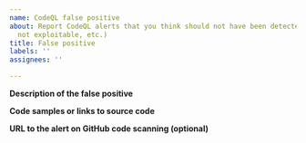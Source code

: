 ```yaml
---
name: CodeQL false positive
about: Report CodeQL alerts that you think should not have been detected (not applicable,
  not exploitable, etc.)
title: False positive
labels: ''
assignees: ''

---
```


**Description of the false positive**

<!-- Please explain briefly why you think it shouldn't be included. -->

**Code samples or links to source code**

<!--
For open source code: file links with line numbers on GitHub, for example:
https://github.com/github/codeql/blob/dc440aaee6695deb0d9676b87e06ea984e1b4ae5/javascript/ql/test/query-tests/Security/CWE-078/CommandInjection/exec-sh2.js#L10

For closed source code: (redacted) code samples that illustrate the problem, for example:

```
function execSh(command, options) {
    return cp.spawn(getShell(), ["-c", command], options) // <- command line injection
};
```
-->

**URL to the alert on GitHub code scanning (optional)**

<!--
1. Open the project on GitHub.com.
2. Switch to the `Security` tab.
3. Browse to the alert that you would like to report.
4. Copy and paste the page URL here.
-->
